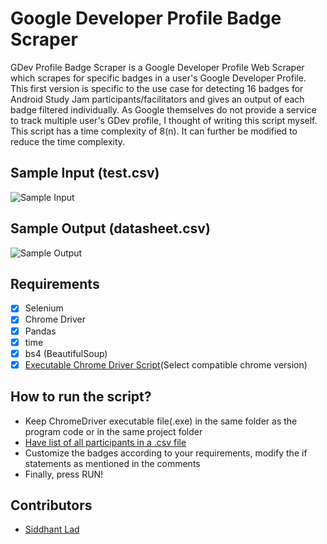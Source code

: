 # Google Developer Profile Badge Scraper
GDev Profile Badge Scraper is a Google Developer Profile Web Scraper which scrapes for specific badges in a user's Google Developer Profile. This first version is specific to the use case for detecting 16 badges for Android Study Jam participants/facilitators and gives an output of each badge filtered individually. As Google themselves do not provide a service to track multiple user's GDev profile, I thought of writing this script myself. This script has a time complexity of 8(n). It can further be modified to reduce the time complexity.
## Sample Input (test.csv)
![Sample Input](https://github.com/SiddhantL/GDev-Profile-Badge-Scraper/blob/main/input.png?raw=true)
## Sample Output (datasheet.csv)
![Sample Output](https://github.com/SiddhantL/GDev-Profile-Badge-Scraper/blob/main/output.png?raw=true)
## Requirements
- [x] Selenium
- [x] Chrome Driver
- [x] Pandas
- [x] time
- [x] bs4 (BeautifulSoup)
- [x] [Executable Chrome Driver Script](https://chromedriver.chromium.org/downloads)(Select compatible chrome version)

## How to run the script?
- Keep ChromeDriver executable file(.exe) in the same folder as the program code or in the same project folder
- [Have list of all participants in a .csv file](https://docs.google.com/spreadsheets/d/1gUeJaZH4WQUQoIYJ020QyDOF4M7le7-E3QC6xhmks2E/edit?usp=sharing)
- Customize the badges according to your requirements, modify the if statements as mentioned in the comments
- Finally, press RUN!

## Contributors
- [Siddhant Lad](https://www.linkedin.com/in/siddhant-lad-97b4331a0/)
